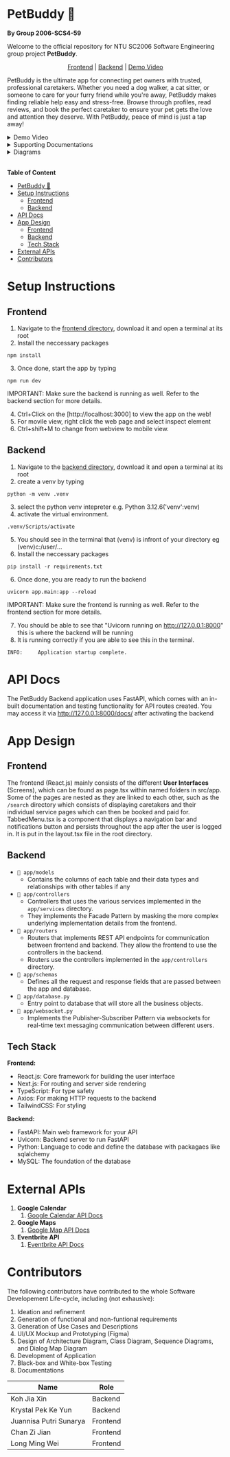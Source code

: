 # PetBuddy 🐶

**By Group 2006-SCS4-59**

Welcome to the official repository for NTU SC2006 Software Engineering group project **PetBuddy**.

<p align="center">
    <a href="https://github.com/zijian980/2006_PetBuddy_FrontEnd_NextJS">Frontend</a>
    |
    <a href="https://github.com/zijian980/SC2006-PetBuddy-BackEnd">Backend</a>
    |
    <a href="https://youtu.be/L2OwSFCVsoI">Demo Video</a>
</p>

PetBuddy is the ultimate app for connecting pet owners with trusted, professional caretakers. Whether you need a dog walker, a cat sitter, or someone to care for your furry friend while you're away, PetBuddy makes finding reliable help easy and stress-free. Browse through profiles, read reviews, and book the perfect caretaker to ensure your pet gets the love and attention they deserve. With PetBuddy, peace of mind is just a tap away!

<details>
<summary>Demo Video</summary>
<br>

[YouTube Link](https://youtu.be/L2OwSFCVsoI)

</details>

<details>
<summary>Supporting Documentations</summary>
<br>

1. [Software Requirements Specification](https://github.com/zijian980/2006_PetBuddy_FrontEnd_NextJS/blob/main/Supporting-documents/Software%20Requirements%20Specification.pdf)
2. [User Interface Mockups](https://www.figma.com/design/aaBK5z7ghgqrfzBhoNjtxA/SC2006-UI-Mockup?node-id=58-2822&t=bCfb7Z1cK7qFdkKf-1)

</details>

<details>
<summary>Diagrams</summary>
<br>

1. [Key Boundary and Control Classes](https://github.com/zijian980/2006_PetBuddy_FrontEnd_NextJS/blob/main/Supporting-documents/keyboundaryandcontrollclass.jpg)
2. [Use Case Diagram](https://github.com/softwarelab3/2006-SCS4-59/blob/main/lab5/Use%20Case%20Diagram.jpg)
3. [Architecture Diagram](https://github.com/softwarelab3/2006-SCS4-59/blob/main/lab5/System%20Architecture.png)
4. [Class Diagram](https://github.com/zijian980/2006_PetBuddy_FrontEnd_NextJS/blob/main/Supporting-documents/classdiagram.jpg)
5. [Dialog Map](https://github.com/zijian980/2006_PetBuddy_FrontEnd_NextJS/blob/main/Supporting-documents/dialogmap.jpg)

</details>

<br>

**Table of Content**

- [PetBuddy 🐶](#petbuddy-)
- [Setup Instructions](#setup-instructions)
  - [Frontend](#frontend)
  - [Backend](#backend)
- [API Docs](#api-docs)
- [App Design](#app-design)
  - [Frontend](#frontend-1)
  - [Backend](#backend-1)
  - [Tech Stack](#tech-stack)
- [External APIs](#external-apis)
- [Contributors](#contributors)

# Setup Instructions

## Frontend

1. Navigate to the [frontend directory](https://github.com/softwarelab3/2006-SCS4-59/tree/main/lab5/Application%20Code/Frontend), download it and open a terminal at its root
2. Install the neccessary packages
```
npm install
```
3. Once done, start the app by typing
```
npm run dev
```

IMPORTANT: Make sure the backend is running as well. Refer to the backend section for more details.

4. Ctrl+Click on the [http://localhost:3000] to view the app on the web!
5. For movile view, right click the web page and select inspect element
6. Ctrl+shift+M to change from webview to mobile view.

## Backend

1. Navigate to the [backend directory](https://github.com/softwarelab3/2006-SCS4-59/tree/main/lab5/Application%20Code/Backend), download it and open a terminal at its root
2. create a venv by typing
```
python -m venv .venv
```
3. select the python venv intepreter e.g. Python 3.12.6('venv':venv)
4. activate the virtual environment.
```
.venv/Scripts/activate
```
5.  You should see in the terminal that (venv) is infront of your directory eg (venv)c:/user/...
6. Install the neccessary packages
```
pip install -r requirements.txt
``` 
6. Once done, you are ready to run the backend
```
uvicorn app.main:app --reload
```

IMPORTANT: Make sure the frontend is running as well. Refer to the frontend section for more details.

7. You should be able to see that "Uvicorn running on http://127.0.0.1:8000" this is where the backend will be running
8. It is running correctly if you are able to see this in the terminal.
```
INFO:     Application startup complete.
```

# API Docs

The PetBuddy Backend application uses FastAPI, which comes with an in-built documentation and testing functionality for API routes created. You may access it via http://127.0.0.1:8000/docs/ after activating the backend

# App Design

## Frontend

The frontend (React.js) mainly consists of the different **User Interfaces** (Screens), which can be found as page.tsx within named folders in src/app. Some of the pages are nested as they are linked to each other, such as the `/search` directory which consists of displaying caretakers and their individual service pages which can then be booked and paid for. TabbedMenu.tsx is a component that displays a navigation bar and notifications button and persists throughout the app after the user is logged in. It is put in the layout.tsx file in the root directory.

## Backend

- `📁 app/models`
  - Contains the columns of each table and their data types and relationships with other tables if any
- `📁 app/controllers`
  - Controllers that uses the various services implemented in the `app/services` directory.
  - They implements the Facade Pattern by masking the more complex underlying implementation details from the frontend.
- `📁 app/routers`
  - Routers that implements REST API endpoints for communication between frontend and backend. They allow the frontend to use the controllers in the backend.
  - Routers use the controllers implemented in the `app/controllers` directory.
- `📁 app/schemas`
  - Defines all the request and response fields that are passed between the app and database.
- `📁 app/database.py`
  - Entry point to database that will store all the business objects.
- `📁 app/websocket.py`
  - Implements the Publisher-Subscriber Pattern via websockets for real-time text messaging communication between different users.

## Tech Stack

**Frontend:**

- React.js: Core framework for building the user interface
- Next.js: For routing and server side rendering
- TypeScript: For type safety
- Axios: For making HTTP requests to the backend
- TailwindCSS: For styling

**Backend:**

- FastAPI: Main web framework for your API
- Uvicorn: Backend server to run FastAPI
- Python: Language to code and define the database with packagaes like sqlalchemy
- MySQL: The foundation of the database

# External APIs

1. **Google Calendar**
   1. [Google Calendar API Docs](https://developers.google.com/calendar/api/guides/overview)
2. **Google Maps**
   1. [Google Map API Docs](https://developers.google.com/maps/documentation/javascript/overview)
3. **Eventbrite API**
   1. [Eventbrite API Docs](https://www.eventbrite.com/platform/api)

# Contributors

The following contributors have contributed to the whole Software Developement Life-cycle, including (not exhausive):

1. Ideation and refinement
2. Generation of functional and non-funtional requirements
3. Generation of Use Cases and Descriptions
4. UI/UX Mockup and Prototyping (Figma)
5. Design of Architecture Diagram, Class Diagram, Sequence Diagrams, and Dialog Map Diagram
6. Development of Application
7. Black-box and White-box Testing
8. Documentations

| Name                   | Role       |
| -----------------------|----------- |
| Koh Jia Xin            | Backend    |
| Krystal Pek Ke Yun     | Backend    |
| Juannisa Putri Sunarya | Frontend   |
| Chan Zi Jian           | Frontend   |
| Long Ming Wei          | Frontend   |

